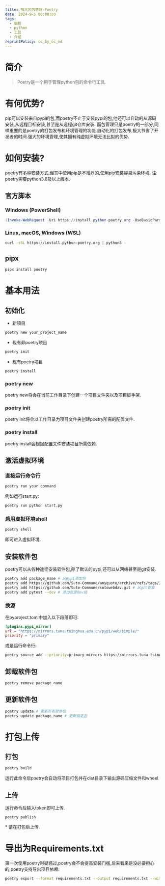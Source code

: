 ```yaml
---
title: 强大的包管理-Poetry
date: 2024-9-5 00:00:00
tags:
  - 编程
  - python
  - 工具
  - 介绍
reprintPolicy: cc_by_nc_nd
---
```


# 简介
> Poetry是一个用于管理python包的命令行工具.
# 有何优势?
pip可以安装来自pypi的包,而poetry不止于安装pypi的包,他还可以自动的从源码安装,从远程目标安装,甚至是从远程git仓库安装.
而包管理只是poetry的一部分,同样重要的是poetry的打包发布和环境管理的功能.自动化的打包发布,极大节省了开发者的时间.强大的坏境管理,使其拥有纯虚拟环境无法比拟的优势.
# 如何安装?
poetry有多种安装方式,但其中使用pip是不推荐的,使用pip安装容易污染环境.
注: poetry需要python3.8及以上版本.
## 官方脚本
### Windows (PowerShell)
``` powershell
(Invoke-WebRequest -Uri https://install.python-poetry.org -UseBasicParsing).Content | py -
```
### Linux, macOS, Windows (WSL)
``` bash
curl -sSL https://install.python-poetry.org | python3 -
```
## pipx
``` bash
pipx install poetry
```
# 基本用法
## 初始化
- 新项目
``` bash
poetry new your_project_name
```
- 现有非poetry项目
``` bash
poetry init
```
- 现有poetry项目
``` bash
poetry install
```

### poetry new
poetry new将会在当前工作目录下创建一个项目文件夹以及项目脚手架.
### poetry init
poetry init将会以工作目录为项目文件夹创建poetry所需的配置文件.
### poetry install
poetry install会根据配置文件安装项目所需依赖.
## 激活虚拟环境
### 直接运行命令行
``` bash
poetry run your command
```
例如运行start.py:
``` bash
poetry run python start.py
```
### 启用虚拟环境shell
``` bash
poetry shell
```
即可进入虚拟环境.
## 安装软件包
poetry可以从各种途径安装软件包,除了默认的pypi,还可以从网络甚至是git安装.
``` bash
poetry add package_name # 从pypi添加包
poetry add https://github.com/Suto-Commune/anyquote/archive/refs/tags/1.0.0.tar.gz # 从源码添加
poetry add https://github.com/Suto-Commune/sutowebdav.git # 从git安装
poetry add pytest --dev # 添加包至dev组
```
### 换源
在pyproject.toml中加入以下段落即可:
``` toml
[plugins.pypi_mirror]
url = "https://mirrors.tuna.tsinghua.edu.cn/pypi/web/simple/"
priority = "primary"
```
或是运行命令行:
``` bash
poetry source add --priority=primary mirrors https://mirrors.tuna.tsinghua.edu.cn/pypi/web/simple/
```
## 卸载软件包
``` bash
poetry remove package_name
```
## 更新软件包
```bash
poetry update # 更新所有软件包
poetry update package_name # 更新指定包
```
# 打包上传
## 打包
``` bash
poetry build
```
运行此命令后poetry会自动将项目打包并在dist目录下输出源码压缩文件和wheel.
## 上传
运行命令后输入token即可上传.
```
poetry publish
```
\* 请在打包后上传.
# 导出为Requirements.txt
第一次使用poetry时疑惑过,poetry会不会提高安装门槛,后来看来是没必要担心的,poetry支持导出项目依赖:
``` bash
poetry export --format requirements.txt --output requirements.txt --without-hashes
```
